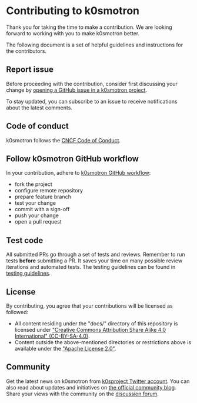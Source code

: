 # Contributing to k0smotron

Thank you for taking the time to make a contribution.
We are looking forward to working with you to make k0smotron better.

The following document is a set of helpful guidelines and instructions for the contributors.

## Report issue

Before proceeding with the contribution, consider first discussing your change
by [opening a GitHub issue in a k0smotron project](https://github.com/k0sproject/k0smotron/issues).

To stay updated, you can subscribe to an issue to receive notifications about the latest comments.

## Code of conduct

k0smotron follows the [CNCF Code of Conduct](https://github.com/cncf/foundation/blob/master/code-of-conduct.md).

## Follow k0smotron GitHub workflow

In your contribution, adhere to [k0smotron GitHub workflow](contribute-workflow.md):

- fork the project
- configure remote repository
- prepare feature branch
- test your change
- commit with a sign-off
- push your change
- open a pull request

## Test code

All submitted PRs go through a set of tests and reviews. 
Remember to run tests **before** submitting a PR.
It saves your time on many possible review iterations and automated tests.
The testing guidelines can be found in [testing guidelines](contribute-testing.md).

## License

By contributing, you agree that your contributions will be licensed as followed:

- All content residing under the "docs/" directory of this repository is licensed under ["Creative Commons Attribution Share Alike 4.0 International" (CC-BY-SA-4.0)](../LICENSE).
- Content outside the above-mentioned directories or restrictions above is available under the ["Apache License 2.0"](../../LICENSE).

## Community

Get the latest news on k0smotron from [k0sproject Twitter account](https://twitter.com/k0sproject).
You can also read about updates and initiatives on [the official community blog](https://medium.com/k0sproject).
Share your views with the community on the [discussion forum](https://forums.k8slens.dev/).
